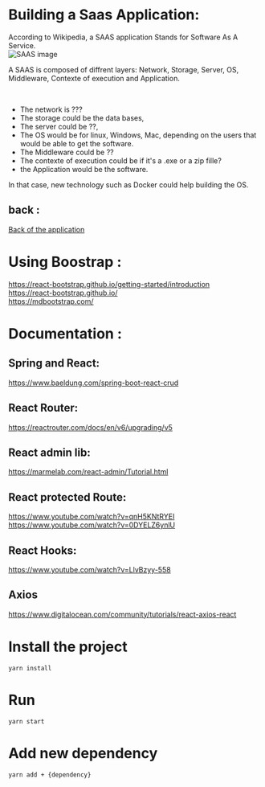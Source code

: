 # Building a Saas Application:

According to Wikipedia, a SAAS application Stands for Software As A Service.
<br />
![SAAS image](https://upload.wikimedia.org/wikipedia/commons/4/46/Software_as_a_service_layers.svg "What is a SAAS ?")

A SAAS is composed of diffrent layers: Network, Storage, Server, OS, Middleware, Contexte of execution and Application. <br />

<br />

* The network is ??? 
* The storage could be the data bases,
* The server could be ??, 
* The OS would be for linux, Windows, Mac, depending on the users that would be able to get the software.
* The Middleware could be ??
* The contexte of execution could be if it's a .exe or a zip fille?
* the Application would be the software.

In that case, new technology such as Docker could help building the OS. <br />

## back :
[Back of the application](https://github.com/textSolver34761/saas-spring-back)


# Using Boostrap : 
https://react-bootstrap.github.io/getting-started/introduction <br />
https://react-bootstrap.github.io/ <br />
https://mdbootstrap.com/

# Documentation :
## Spring and React:
https://www.baeldung.com/spring-boot-react-crud <br />
## React Router:
https://reactrouter.com/docs/en/v6/upgrading/v5 <br />
## React admin lib:
https://marmelab.com/react-admin/Tutorial.html <br />
## React protected Route:
https://www.youtube.com/watch?v=qnH5KNtRYEI <br />
https://www.youtube.com/watch?v=0DYELZ6ynlU <br />
## React Hooks:
https://www.youtube.com/watch?v=LlvBzyy-558
## Axios
https://www.digitalocean.com/community/tutorials/react-axios-react

# Install the project
```yarn install```
# Run
```yarn start```

# Add new dependency
```yarn add + {dependency}```